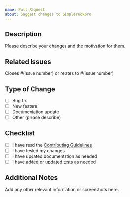 ```yaml
---
name: Pull Request
about: Suggest changes to SimplerKokoro
---
```


## Description

Please describe your changes and the motivation for them.

## Related Issues

Closes #(issue number) or relates to #(issue number)

## Type of Change
- [ ] Bug fix
- [ ] New feature
- [ ] Documentation update
- [ ] Other (please describe)

## Checklist
- [ ] I have read the [Contributing Guidelines](../CONTRIBUTING.md)
- [ ] I have tested my changes
- [ ] I have updated documentation as needed
- [ ] I have added or updated tests as needed

## Additional Notes

Add any other relevant information or screenshots here.
